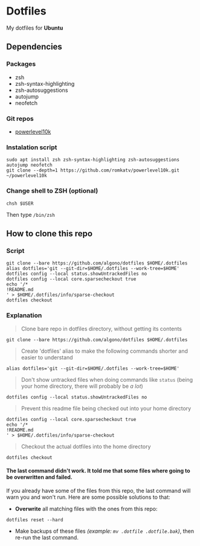 # Dotfiles
My dotfiles for **Ubuntu**

## Dependencies
### Packages
- zsh
- zsh-syntax-highlighting
- zsh-autosuggestions
- autojump
- neofetch
### Git repos
- [powerlevel10k](https://github.com/romkatv/powerlevel10k)

### Instalation script
```shell
sudo apt install zsh zsh-syntax-highlighting zsh-autosuggestions autojump neofetch
git clone --depth=1 https://github.com/romkatv/powerlevel10k.git ~/powerlevel10k
```

### Change shell to ZSH (optional)
```shell
chsh $USER
```
Then type `/bin/zsh`

## How to clone this repo
### Script
```shell
git clone --bare https://github.com/algono/dotfiles $HOME/.dotfiles
alias dotfiles='git --git-dir=$HOME/.dotfiles --work-tree=$HOME'
dotfiles config --local status.showUntrackedFiles no
dotfiles config --local core.sparsecheckout true
echo '/*
!README.md
' > $HOME/.dotfiles/info/sparse-checkout
dotfiles checkout
```
### Explanation
> Clone bare repo in dotfiles directory, without getting its contents
```shell
git clone --bare https://github.com/algono/dotfiles $HOME/.dotfiles
```
> Create 'dotfiles' alias to make the following commands shorter and easier to understand
```shell
alias dotfiles='git --git-dir=$HOME/.dotfiles --work-tree=$HOME'
```
> Don't show untracked files when doing commands like `status` (being your home directory, there will probably be *a lot*)
```shell
dotfiles config --local status.showUntrackedFiles no
```
> Prevent this readme file being checked out into your home directory
```shell
dotfiles config --local core.sparsecheckout true
echo '/*
!README.md
' > $HOME/.dotfiles/info/sparse-checkout
```
> Checkout the actual dotfiles into the home directory
```shell
dotfiles checkout
```

#### The last command didn't work. It told me that some files where going to be overwritten and failed.
If you already have some of the files from this repo, the last command will warn you and won't run.
Here are some possible solutions to that:
- **Overwrite** all matching files with the ones from this repo:
```shell
dotfiles reset --hard
```
- Make backups of these files *(example: `mv .dotfile .dotfile.bak`)*, then re-run the last command.
